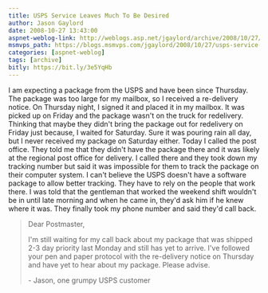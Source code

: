 ```yaml
---
title: USPS Service Leaves Much To Be Desired
author: Jason Gaylord
date: 2008-10-27 13:43:00
aspnet-weblog-link: http://weblogs.asp.net/jgaylord/archive/2008/10/27/usps-service-leaves-much-to-be-desired.aspx
msmvps_path: https://blogs.msmvps.com/jgaylord/2008/10/27/usps-service-leaves-much-to-be-desired/
categories: [aspnet-weblog]
tags: [archive]
bitly: https://bit.ly/3e5YqHb
---
```


I am expecting a package from the USPS and have been since Thursday. The package was too large for my mailbox, so I received a re-delivery notice. On Thursday night, I signed it and placed it in my mailbox. It was picked up on Friday and the package wasn't on the truck for redelivery. Thinking that maybe they didn't bring the package out for redelivery on Friday just because, I waited for Saturday. Sure it was pouring rain all day, but I never received my package on Saturday either. Today I called the post office. They told me that they didn't have the package there and it was likely at the regional post office for delivery. I called there and they took down my tracking number but said it was impossible for them to track the package on their computer system. I can't believe the USPS doesn't have a software package to allow better tracking. They have to rely on the people that work there. I was told that the gentleman that worked the weekend shift wouldn't be in until late morning and when he came in, they'd ask him if he knew where it was. They finally took my phone number and said they'd call back.

> Dear Postmaster,
> 
> I'm still waiting for my call back about my package that was shipped 2-3 day priority last Monday and still has yet to arrive. I've followed your pen and paper protocol with the re-delivery notice on Thursday and have yet to hear about my package. Please advise.
> 
> \- Jason, one grumpy USPS customer